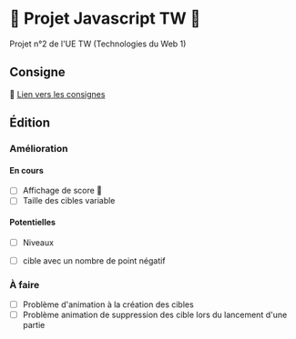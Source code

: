 # :shit: Projet Javascript TW :shit:
Projet n°2 de l'UE TW (Technologies du Web 1)

## Consigne

:link: [Lien vers les consignes](http://www.fil.univ-lille1.fr/~routier/enseignement/licence/tw1/tdtp/mini-projet/js-2018/mini-projet-javascript.html)
## Édition
### Amélioration
#### En cours
- [ ] Affichage de score :100:
- [ ] Taille des cibles variable

#### Potentielles
- [ ] Niveaux
- [ ] cible avec un nombre de point négatif


### À faire
- [ ] Problème d'animation à la création des cibles
- [ ] Problème animation de suppression des cible lors du lancement d'une partie
